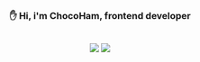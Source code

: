 <div align="center">
  <h3>✋ Hi, i'm ChocoHam, frontend developer</h3>
  <br/>
  <img src="https://github-readme-stats.vercel.app/api/top-langs/?username=banma1234&layout=compact&hide=c%2B%2B,c" />
  <img src="https://github-readme-stats.vercel.app/api?username=banma1234&hide_rank=true&&show_icons=true&hide=issues" />
</div>
